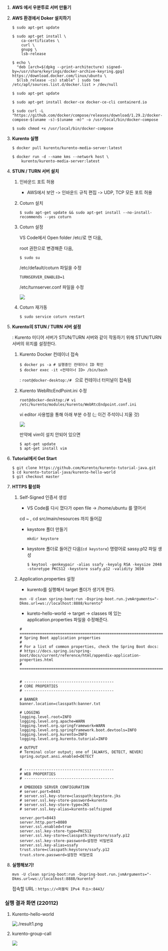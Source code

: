 1. **AWS 에서 우분투로 서버 만들기**

2. **AWS 환경에서 Doker 설치하기**

   ```
   $ sudo apt-get update
   
   $ sudo apt-get install \
       ca-certificates \
       curl \
       gnupg \
       lsb-release
       
   $ echo \
     "deb [arch=$(dpkg --print-architecture) signed-by=/usr/share/keyrings/docker-archive-keyring.gpg] https://download.docker.com/linux/ubuntu \
     $(lsb_release -cs) stable" | sudo tee /etc/apt/sources.list.d/docker.list > /dev/null
     
   $ sudo apt-get update
   
   $ sudo apt-get install docker-ce docker-ce-cli containerd.io
   
   $ sudo curl -L "https://github.com/docker/compose/releases/download/1.29.2/docker-compose-$(uname -s)-$(uname -m)" -o /usr/local/bin/docker-compose
   
   $ sudo chmod +x /usr/local/bin/docker-compose
   
   ```

3. **Kurento 실행**

   ```
   $ docker pull kurento/kurento-media-server:latest
   
   $ docker run -d --name kms --network host \
       kurento/kurento-media-server:latest
   ```

4. **STUN / TURN 서버 설치**

   1) 인바운드 포트 허용

      - AWS에서 보안 -> 인바운드 규칙 편집 -> UDP, TCP 모든 포트 허용

   2) Coturn 설치

      ```
      $ sudo apt-get update && sudo apt-get install --no-install-recommends --yes coturn
      ```

   3. Coturn 설정

      VS Code에서 Open folder /etc/로 연 다음,

      root 권한으로 변경해준 다음, 

      ```
      $ sudo su
      ```

      /etc/default/coturn 파일을 수정

      ```
      TURNSERVER_ENABLED=1
      ```

      /etc/turnserver.conf 파일을 수정

      ![](./1.png)

    4. Coturn 재가동

       ```
       $ sudo service coturn restart
       ```

5. **Kurento의 STUN / TURN 서버 설정**

   : Kurento 미디어 서버가 STUN/TURN 서버와 같이 작동하기 위해  STUN/TURN 서버의 위치를 설정한다. 

   1. Kurento Docker 컨테이너 접속

      ```
      $ docker ps -a # 실행중인 컨테이너 ID 확인
      $ docker exec -it <컨테이너 ID> /bin/bash
      ```

      : `root@docker-desktop:/# ` 으로 컨테이너 터미널이 접속됨

     2. Kurento WebRtcEndPoint.ini 수정

        ```
        root@docker-desktop:/# vi /etc/kurento/modules/kurento/WebRtcEndpoint.conf.ini
        ```

        vi editor 사용법을 통해 아래 부분 수정 (;; 이건 주석이니 지울 것)

        ![](./2.png)

        만약에 vim이 설치 안되어 있으면

        ```
        $ apt-get update
        $ apt-get install vim
        ```

6. **Tutorial에서 Get Start** 

   ```
   $ git clone https://github.com/Kurento/kurento-tutorial-java.git
   $ cd kurento-tutorial-java/kurento-hello-world
   $ git checkout master
   ```

   

7. **HTTPS 활성화**

   1. Self-Signed 인증서 생성

      - VS Code를 다시 껐다가 open file -> /home/ubuntu 를 열어서 

      cd ~ , cd src/main/resources 까지 들어감

      - keystore 폴더 만들기

        ```
        mkdir keystore
        ```

      - keystore 폴더로 들어간 다음(`cd keystore`) 명령어로 sassy.p12 파일 생성 

        ```
        $ keytool -genkeypair -alias ssafy -keyalg RSA -keysize 2048 -storetype PKCS12 -keystore ssafy.p12 -validity 3650
        ```

        

   2. Application.properties 설정

      - kurento를 실행해서 target 폴더가 생기게 한다.

      ```
      mvn -U clean spring-boot:run -Dspring-boot.run.jvmArguments="-Dkms.url=ws://localhost:8888/kurento"
      ```

      - kureto-hello-world -> target -> classes 에 있는 application.properties 파일을 수정해준다.

      ```
      # ===================================================================
      # Spring Boot application properties
      #
      # For a list of common properties, check the Spring Boot docs:
      # https://docs.spring.io/spring-boot/docs/current/reference/html/appendix-application-properties.html
      # ===================================================================
      
      
      # ----------------------------------------
      # CORE PROPERTIES
      # ----------------------------------------
      
      # BANNER
      banner.location=classpath:banner.txt
      
      # LOGGING
      logging.level.root=INFO
      logging.level.org.apache=WARN
      logging.level.org.springframework=WARN
      logging.level.org.springframework.boot.devtools=INFO
      logging.level.org.kurento=INFO
      logging.level.org.kurento.tutorial=INFO
      
      # OUTPUT
      # Terminal color output; one of [ALWAYS, DETECT, NEVER]
      spring.output.ansi.enabled=DETECT
      
      
      # ----------------------------------------
      # WEB PROPERTIES
      # ----------------------------------------
      
      # EMBEDDED SERVER CONFIGURATION
      # server.port=8443
      # server.ssl.key-store=classpath:keystore.jks
      # server.ssl.key-store-password=kurento
      # server.ssl.key-store-type=JKS
      # server.ssl.key-alias=kurento-selfsigned
      
      server.port=8443
      server.http.port=8080
      server.ssl.enabled=true
      server.ssl.key-store-type=PKCS12
      server.ssl.key-store=classpath:keystore/ssafy.p12
      server.ssl.key-store-password=설정한 비밀번호
      server.ssl.key-alias=ssafy
      trust.store=classpath:keystore/ssafy.p12
      trust.store.password=설정한 비밀번호
      
      ```

       

8. **실행해보기!**

   ```
   mvn -U clean spring-boot:run -Dspring-boot.run.jvmArguments="-Dkms.url=ws://localhost:8888/kurento"
   ```

   접속할 URL : `https://<퍼블릭 IPv4 주소>:8443/ ` 





### 실행 결과 화면 (220112)

 1. Kurento-hello-world

    ![./result1.png](./result1.png)

2. kurento-group-call

   ![](./result2.png)

​	